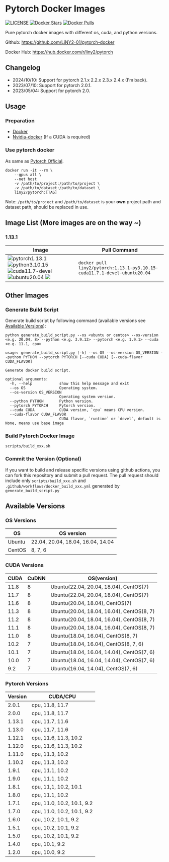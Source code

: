 # Pytorch Docker Images


[DockerHub]: https://hub.docker.com/r/liny2/pytorch

[![LICENSE](https://img.shields.io/github/license/LiNY2-01/pytorch-docker.svg)](https://github.com/LiNY2-01/pytorch-docker/blob/main/LICENSE)
[![Docker Stars](https://img.shields.io/docker/stars/liny2/pytorch?logo=docker)][DockerHub]
[![Docker Pulls](https://img.shields.io/docker/pulls/liny2/pytorch?logo=docker)][DockerHub]

Pure pytorch docker images with different os, cuda, and python versions.

Github: https://github.com/LiNY2-01/pytorch-docker

Docker Hub: https://hub.docker.com/r/liny2/pytorch

## Changelog

* 2024/10/10: Support for pytorch 2.1.x 2.2.x 2.3.x 2.4.x (I'm back).
* 2023/07/10: Support for pytorch 2.0.1.
* 2023/05/04: Support for pytorch 2.0.

## Usage

### Preparation

* [Docker](https://docs.docker.com/engine/install/)
* [Nvidia-docker](https://docs.nvidia.com/datacenter/cloud-native/container-toolkit/overview.html) (If a CUDA is required)

### Use pytorch docker

As same as [Pytorch Official](https://github.com/pytorch/pytorch#docker-image).

```shell
docker run -it --rm \
    --gpus all \
    --net host
    -v /path/to/project:/path/to/project \
    -v /path/to/dataset:/path/to/dataset \
    liny2/pytorch:[TAG]
```

Note: `/path/to/project` and `/path/to/dataset` is your **own** project path and dataset path, should be replaced in use.

## Image List (More images are on the way ~)

<!-- Pytorch versions -->
[pytorch2.4.1]: https://img.shields.io/badge/Pytorch-2.4.1-orange?logo=pytorch
[pytorch2.4.0]: https://img.shields.io/badge/Pytorch-2.4.0-orange?logo=pytorch
[pytorch2.3.1]: https://img.shields.io/badge/Pytorch-2.3.1-orange?logo=pytorch
[pytorch2.3.0]: https://img.shields.io/badge/Pytorch-2.3.0-orange?logo=pytorch
[pytorch2.2.2]: https://img.shields.io/badge/Pytorch-2.2.2-orange?logo=pytorch
[pytorch2.2.1]: https://img.shields.io/badge/Pytorch-2.2.1-orange?logo=pytorch
[pytorch2.2.0]: https://img.shields.io/badge/Pytorch-2.2.0-orange?logo=pytorch
[pytorch2.1.2]: https://img.shields.io/badge/Pytorch-2.1.2-orange?logo=pytorch
[pytorch2.1.1]: https://img.shields.io/badge/Pytorch-2.1.1-orange?logo=pytorch
[pytorch2.1.0]: https://img.shields.io/badge/Pytorch-2.1.0-orange?logo=pytorch
[pytorch2.0.1]: https://img.shields.io/badge/Pytorch-2.0.1-orange?logo=pytorch
[pytorch2.0.0]: https://img.shields.io/badge/Pytorch-2.0.0-orange?logo=pytorch
[pytorch1.13.1]: https://img.shields.io/badge/Pytorch-1.13.1-orange?logo=pytorch
[pytorch1.13.0]: https://img.shields.io/badge/Pytorch-1.13.0-orange?logo=pytorch
[pytorch1.12.1]: https://img.shields.io/badge/Pytorch-1.12.1-orange?logo=pytorch
[pytorch1.12.0]: https://img.shields.io/badge/Pytorch-1.12.0-orange?logo=pytorch
[pytorch1.11.0]: https://img.shields.io/badge/Pytorch-1.11.0-orange?logo=pytorch
[pytorch1.10.2]: https://img.shields.io/badge/Pytorch-1.10.2-orange?logo=pytorch
[pytorch1.10.1]: https://img.shields.io/badge/Pytorch-1.10.1-orange?logo=pytorch
[pytorch1.10.0]: https://img.shields.io/badge/Pytorch-1.10.0-orange?logo=pytorch
[pytorch1.9.1]: https://img.shields.io/badge/Pytorch-1.9.1-orange?logo=pytorch
[pytorch1.9.0]: https://img.shields.io/badge/Pytorch-1.9.0-orange?logo=pytorch
[pytorch1.8.1]: https://img.shields.io/badge/Pytorch-1.8.1-orange?logo=pytorch
[pytorch1.8.0]: https://img.shields.io/badge/Pytorch-1.8.0-orange?logo=pytorch
[pytorch1.7.1]: https://img.shields.io/badge/Pytorch-1.7.1-orange?logo=pytorch
[pytorch1.7.0]: https://img.shields.io/badge/Pytorch-1.7.0-orange?logo=pytorch
[pytorch1.6.0]: https://img.shields.io/badge/Pytorch-1.6.0-orange?logo=pytorch
[pytorch1.5.1]: https://img.shields.io/badge/Pytorch-1.5.1-orange?logo=pytorch
[pytorch1.5.0]: https://img.shields.io/badge/Pytorch-1.5.0-orange?logo=pytorch
[pytorch1.4.0]: https://img.shields.io/badge/Pytorch-1.4.0-orange?logo=pytorch
[pytorch1.2.0]: https://img.shields.io/badge/Pytorch-1.2.0-orange?logo=pytorch

<!-- Python versions -->
[python3.10.15]: https://img.shields.io/badge/Python-3.10.15-blue?logo=python
[python3.10.11]: https://img.shields.io/badge/Python-3.10.11-blue?logo=python
[python3.9.17]: https://img.shields.io/badge/Python-3.9.17-blue?logo=python
[python3.9.16]: https://img.shields.io/badge/Python-3.9.16-blue?logo=python
[python3.9.12]: https://img.shields.io/badge/Python-3.9.12-blue?logo=python
[python3.8.13]: https://img.shields.io/badge/Python-3.8.13-blue?logo=python
[python3.8.16]: https://img.shields.io/badge/Python-3.8.16-blue?logo=python
[python3.7.13]: https://img.shields.io/badge/Python-3.7.13-blue?logo=python

<!-- OS versions -->
[ubuntu22.04]: https://img.shields.io/badge/Ubuntu-22.04-orange?logo=ubuntu
[ubuntu20.04]: https://img.shields.io/badge/Ubuntu-20.04-orange?logo=ubuntu
[ubuntu18.04]: https://img.shields.io/badge/Ubuntu-18.04-orange?logo=ubuntu
[centOS8]: https://img.shields.io/badge/CentOS-8-blue?logo=centos

<!-- CUDA versions -->
[cuda12.1]: https://img.shields.io/badge/CUDA-12.1-green?logo=nvidia
[cuda12.1-devel]: https://img.shields.io/badge/CUDA-12.1--devel-green?logo=nvidia
[cuda11.8]: https://img.shields.io/badge/CUDA-11.8-green?logo=nvidia
[cuda11.8-devel]: https://img.shields.io/badge/CUDA-11.8--devel-green?logo=nvidia
[cuda11.7]: https://img.shields.io/badge/CUDA-11.7-green?logo=nvidia
[cuda11.7-devel]: https://img.shields.io/badge/CUDA-11.7--devel-green?logo=nvidia
[cuda11.6]: https://img.shields.io/badge/CUDA-11.6-green?logo=nvidia
[cuda11.6-devel]: https://img.shields.io/badge/CUDA-11.6--devel-green?logo=nvidia
[cuda11.3]: https://img.shields.io/badge/CUDA-11.3-green?logo=nvidia
[cuda11.3-devel]: https://img.shields.io/badge/CUDA-11.3--devel-green?logo=nvidia
[cuda11.1]: https://img.shields.io/badge/CUDA-11.1-green?logo=nvidia
[cuda11.1-devel]: https://img.shields.io/badge/CUDA-11.1--devel-green?logo=nvidia
[cuda11.0]: https://img.shields.io/badge/CUDA-11.0-green?logo=nvidia
[cuda11.0-devel]: https://img.shields.io/badge/CUDA-11.0--devel-green?logo=nvidia
[cuda10.2]: https://img.shields.io/badge/CUDA-10.2-green?logo=nvidia
[cuda10.2-devel]: https://img.shields.io/badge/CUDA-10.2--devel-green?logo=nvidia
[cuda10.1]: https://img.shields.io/badge/CUDA-10.1-green?logo=nvidia
[cuda10.1-devel]: https://img.shields.io/badge/CUDA-10.1--devel-green?logo=nvidia
[cuda10.0]: https://img.shields.io/badge/CUDA-10.0-green?logo=nvidia
[cuda10.0-devel]: https://img.shields.io/badge/CUDA-10.0--devel-green?logo=nvidia
[cpu]: https://img.shields.io/badge/CPU-amd64-lightgray

<!-- order: cuda, python, os -->

<!-- <details>
<summary>More Images</summary>
</details> -->


### 1.13.1

| Image | Pull Command |
| -------------| -------------|
| ![pytorch1.13.1] ![python3.10.15] ![cuda11.7-devel] ![ubuntu20.04] [![](https://img.shields.io/docker/image-size/liny2/pytorch/1.13.1-py3.10.15-cuda11.7.1-devel-ubuntu20.04)][DockerHub] | `docker pull liny2/pytorch:1.13.1-py3.10.15-cuda11.7.1-devel-ubuntu20.04` |

## Other Images

### Generate Build Script

Generate build script by following command (available versions see [Available Versions](#Available-Versions)):

```shell
python generate_build_script.py --os <ubuntu or centos> --os-version <e.g. 20.04, 8> --python <e.g. 3.9.12> --pytorch <e.g. 1.9.1> --cuda <e.g. 11.1, cpu>
```

```shell
usage: generate_build_script.py [-h] --os OS --os-version OS_VERSION --python PYTHON --pytorch PYTORCH [--cuda CUDA] [--cuda-flavor CUDA_FLAVOR]

Generate docker build script.

optional arguments:
  -h, --help            show this help message and exit
  --os OS               Operating system.
  --os-version OS_VERSION
                        Operating system version.
  --python PYTHON       Python version.
  --pytorch PYTORCH     Pytorch version.
  --cuda CUDA           CUDA version, `cpu` means CPU version.
  --cuda-flavor CUDA_FLAVOR
                        CUDA flavor, `runtime` or `devel`, default is None, means use base image
```

### Build Pytorch Docker Image

```
scripts/build_xxx.sh
```

### Commit the Version (Optional)

If you want to build and release specific versions using github actions, you can fork this repository and submit a pull request. The pull request should include only `scripts/build_xxx.sh` and `.github/workflows/docker_build_xxx.yml` generated by `generate_build_script.py`

## Available Versions

### OS Versions

| OS | OS version |
| - | - |
| Ubuntu | 22.04, 20.04, 18.04, 16.04, 14.04 |
| CentOS | 8, 7, 6 |

### CUDA Versions

| CUDA | CuDNN | OS(version) |
| - | - | - |
| 11.8 | 8 | Ubuntu(22.04, 20.04, 18.04), CentOS(7) |
| 11.7 | 8 | Ubuntu(22.04, 20.04, 18.04), CentOS(7) |
| 11.6 | 8 | Ubuntu(20.04, 18.04), CentOS(7) |
| 11.3 | 8 | Ubuntu(20.04, 18.04, 16.04), CentOS(8, 7) |
| 11.2 | 8 | Ubuntu(20.04, 18.04, 16.04), CentOS(8, 7) |
| 11.1 | 8 | Ubuntu(20.04, 18.04, 16.04), CentOS(8, 7) |
| 11.0 | 8 | Ubuntu(18.04, 16.04), CentOS(8, 7) |
| 10.2 | 7 | Ubuntu(18.04, 16.04), CentOS(8, 7, 6) |
| 10.1 | 7 | Ubuntu(18.04, 16.04, 14.04), CentOS(7, 6) |
| 10.0 | 7 | Ubuntu(18.04, 16.04, 14.04), CentOS(7, 6) |
| 9.2 | 7 | Ubuntu(16.04, 14.04), CentOS(7, 6) |

### Pytorch Versions

| Version | CUDA/CPU |
| - | - |
| 2.0.1 | cpu, 11.8, 11.7 |
| 2.0.0 | cpu, 11.8, 11.7 |
| 1.13.1 | cpu, 11.7, 11.6 |
| 1.13.0 | cpu, 11.7, 11.6 |
| 1.12.1 | cpu, 11.6, 11.3, 10.2 |
| 1.12.0 | cpu, 11.6, 11.3, 10.2 |
| 1.11.0 | cpu, 11.3, 10.2 |
| 1.10.2 | cpu, 11.3, 10.2 |
| 1.9.1 | cpu, 11.1, 10.2 |
| 1.9.0 | cpu, 11.1, 10.2 |
| 1.8.1 | cpu, 11,1, 10.2, 10.1 |
| 1.8.0 | cpu, 11.1, 10.2 |
| 1.7.1 | cpu, 11.0, 10.2, 10.1, 9.2 |
| 1.7.0 | cpu, 11.0, 10.2, 10.1, 9.2 |
| 1.6.0 | cpu, 10.2, 10.1, 9.2 |
| 1.5.1 | cpu, 10.2, 10.1, 9.2 |
| 1.5.0 | cpu, 10.2, 10.1, 9.2 |
| 1.4.0 | cpu, 10.1, 9.2 |
| 1.2.0 | cpu, 10.0, 9.2 |

